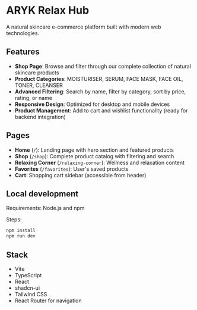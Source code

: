 # ARYK Relax Hub

A natural skincare e-commerce platform built with modern web technologies.

## Features

- **Shop Page**: Browse and filter through our complete collection of natural skincare products
- **Product Categories**: MOISTURISER, SERUM, FACE MASK, FACE OIL, TONER, CLEANSER
- **Advanced Filtering**: Search by name, filter by category, sort by price, rating, or name
- **Responsive Design**: Optimized for desktop and mobile devices
- **Product Management**: Add to cart and wishlist functionality (ready for backend integration)

## Pages

- **Home** (`/`): Landing page with hero section and featured products
- **Shop** (`/shop`): Complete product catalog with filtering and search
- **Relaxing Corner** (`/relaxing-corner`): Wellness and relaxation content
- **Favorites** (`/favorites`): User's saved products
- **Cart**: Shopping cart sidebar (accessible from header)

## Local development

Requirements: Node.js and npm

Steps:

```sh
npm install
npm run dev
```

## Stack

- Vite
- TypeScript
- React
- shadcn-ui
- Tailwind CSS
- React Router for navigation
